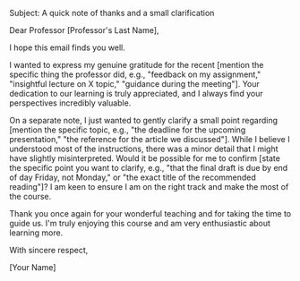 Subject: A quick note of thanks and a small clarification

Dear Professor [Professor's Last Name],

I hope this email finds you well.

I wanted to express my genuine gratitude for the recent [mention the specific thing the professor did, e.g., "feedback on my assignment," "insightful lecture on X topic," "guidance during the meeting"]. Your dedication to our learning is truly appreciated, and I always find your perspectives incredibly valuable.

On a separate note, I just wanted to gently clarify a small point regarding [mention the specific topic, e.g., "the deadline for the upcoming presentation," "the reference for the article we discussed"]. While I believe I understood most of the instructions, there was a minor detail that I might have slightly misinterpreted. Would it be possible for me to confirm [state the specific point you want to clarify, e.g., "that the final draft is due by end of day Friday, not Monday," or "the exact title of the recommended reading"]? I am keen to ensure I am on the right track and make the most of the course.

Thank you once again for your wonderful teaching and for taking the time to guide us. I'm truly enjoying this course and am very enthusiastic about learning more.

With sincere respect,

[Your Name]